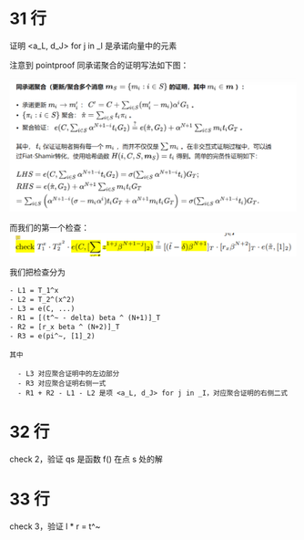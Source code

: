 # 31 行
  
  证明 <a_L, d_J> for j in _I 是承诺向量中的元素
  
  注意到 pointproof 同承诺聚合的证明写法如下图：

  ![本地路径](.\\static\\compressed_pointproof.png "相对路径")

  而我们的第一个检查：
  ![check1](./static/check1.png)

  我们把检查分为
    
    - L1 = T_1^x
    - L2 = T_2^(x^2)
    - L3 = e(C, ...)
    - R1 = [(t^~ - delta) beta ^ (N+1)]_T
    - R2 = [r_x beta ^ (N+2)]_T
    - R3 = e(pi^~, [1]_2)

    其中

      - L3 对应聚合证明中的左边部分
      - R3 对应聚合证明右侧一式
      - R1 + R2 - L1 - L2 是项 <a_L, d_J> for j in _I，对应聚合证明的右侧二式

# 32 行
  
  check 2，验证 qs 是函数 f() 在点 s 处的解

# 33 行

  check 3，验证 l * r = t^~